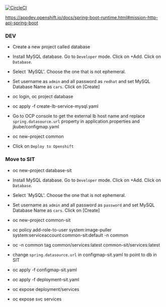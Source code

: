 [![CircleCI](https://circleci.com/gh/snowdrop/rest-http-example/tree/master.svg?style=shield)](https://circleci.com/gh/snowdrop/rest-http-example/tree/master)

https://appdev.openshift.io/docs/spring-boot-runtime.html#mission-http-api-spring-boot

### DEV

* Create a new project called database 

* Install MySQL database.   Go to  `Developer` mode.   Click on +Add.  Click on `Database`.

* Select `MySQL'.  Choose the one that is not ephemeral. 

* Set username as `admin` and all password as `redhat` and set MySQL Database Name as `cars`.  Click on [Create]

* oc login,  oc project database

* oc apply -f create-lb-service-mysql.yaml

* Go to OCP console to get the external lb host name and replace `spring.datasource.url` property in application.properties and jkube/configmap.yaml

* oc new-project common

* Click on `Deploy to Openshift`

### Move to SIT

* oc new-project database-sit 

* Install MySQL database.   Go to  `Developer` mode.   Click on +Add.  Click on `Database`.

* Select `MySQL'.  Choose the one that is not ephemeral. 

* Set username as `admin` and all password as `password` and set MySQL Database Name as `cars`.  Click on [Create]

* oc new-project common-sit

* oc policy add-role-to-user system:image-puller system:serviceaccount:common-sit:default -n common

* oc -n common tag common/services:latest common-sit/services:latest

* change `spring.datasource.url` in configmap-sit.yaml to point to db in SIT 

* oc apply -f configmap-sit.yaml 

* oc apply -f deployment-sit.yaml 

* oc expose deployment/services

* oc expose svc services